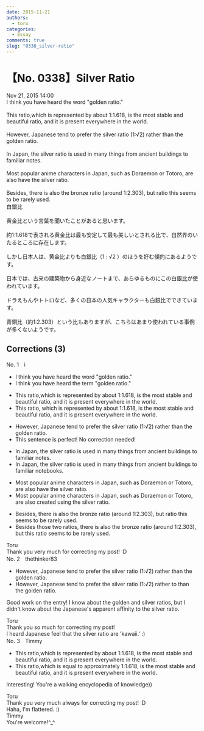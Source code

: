 ```yaml
---
date: 2015-11-21
authors:
  - toru
categories:
  - Essay
comments: true
slug: "0338_silver-ratio"
---
```


# 【No. 0338】Silver Ratio
<div class="date">Nov 21, 2015 14:00</div>
<div id="post"><div id="body_show_ori">
I think you have heard the word "golden ratio."<br/><br/>This ratio,which is represented by about 1:1.618, is the most stable and beautiful ratio, and it is present everywhere in the world.<br/><br/>However, Japanese tend to prefer the silver ratio (1:√2) rather than the golden ratio.<br/><br/>In Japan, the silver ratio is used in many things from ancient buildings to familiar notes.<br/><br/>Most popular anime characters in Japan, such as Doraemon or Totoro, are also have the silver ratio.<br/><br/>Besides, there is also the bronze ratio (around 1:2.303), but ratio this seems to be rarely used.
</div></div>

<!-- more -->

<div id="post_ja"><div id="body_show_mo">
白銀比<br/><br/>黄金比という言葉を聞いたことがあると思います。<br/><br/>約1:1.618で表される黄金比は最も安定して最も美しいとされる比で、自然界のいたるところに存在します。<br/><br/>しかし日本人は、黄金比よりも白銀比（1 : √2 ）のほうを好む傾向にあるようです。<br/><br/>日本では、古来の建築物から身近なノートまで、あらゆるものにこの白銀比が使われています。<br/><br/>ドラえもんやトトロなど、多くの日本の人気キャラクターも白銀比でできています。<br/><br/>青銅比（約1:2.303）という比もありますが、こちらはあまり使われている事例が多くないようです。
</div></div>

## Corrections (3)
<div id="block"><div class="first_name"> No. 1　<span class="just_name">i</span></div><div id="block2">
<ul class="correction_field">
<li class="incorrect">I think you have heard the word "golden ratio."</li>
<li class="corrected correct">
I think you have heard the <span class="f_red">term</span> "golden ratio."
</li>
</ul>
<ul class="correction_field">
<li class="incorrect">This ratio,which is represented by about 1:1.618, is the most stable and beautiful ratio, and it is present everywhere in the world.</li>
<li class="corrected correct">
This ratio, which is represented by about 1:1.618, is the most stable and beautiful ratio, and it is present everywhere in the world.
</li>
</ul>
<ul class="correction_field">
<li class="incorrect">However, Japanese tend to prefer the silver ratio (1:√2) rather than the golden ratio.</li>
<li class="corrected perfect">This sentence is perfect! No correction needed!</li>
</ul>
<ul class="correction_field">
<li class="incorrect">In Japan, the silver ratio is used in many things from ancient buildings to familiar notes.</li>
<li class="corrected correct">
In Japan, the silver ratio is used in many things from ancient buildings to familiar note<span class="f_red">book</span>s.
</li>
</ul>
<ul class="correction_field">
<li class="incorrect">Most popular anime characters in Japan, such as Doraemon or Totoro, are also have the silver ratio.</li>
<li class="corrected correct">
Most popular anime characters in Japan, such as Doraemon or Totoro, are also <span class="f_red">created using </span> the silver ratio.
</li>
</ul>
<ul class="correction_field">
<li class="incorrect">Besides, there is also the bronze ratio (around 1:2.303), but ratio this seems to be rarely used.</li>
<li class="corrected correct">
Besides<span class="f_red"> those two ratios</span>, there is also the bronze ratio (around 1:2.303), but <span class="f_red">this </span>ratio seems to be rarely used.
</li>
</ul>
</div><div class="name"><span class="just_name">Toru</span><br>
Thank you very much for correcting my post! :D
</div>
</div>
<div id="block"><div class="first_name"> No. 2　<span class="just_name">thethinker83</span></div><div id="block2">
<ul class="correction_field">
<li class="incorrect">However, Japanese tend to prefer the silver ratio (1:√2) rather than the golden ratio.</li>
<li class="corrected correct">
However, Japanese tend to prefer the silver ratio (1:√2) <span class="sline"><span class="f_red">rather</span></span> <span class="f_blue">to </span>than the golden ratio.
</li>
</ul>
<p class="comment_small">
 Good work on the entry!  I know about the golden and silver ratios, but I didn't know about the Japanese's apparent affinity to the silver ratio.
</p>

</div><div class="name"><span class="just_name">Toru</span><br>
Thank you so much for correcting my post!<br/>I heard Japanese feel that the silver ratio are 'kawaii.' :)
</div>
</div>
<div id="block"><div class="first_name"> No. 3　<span class="just_name">Timmy</span></div><div id="block2">
<ul class="correction_field">
<li class="incorrect">This ratio,which is represented by about 1:1.618, is the most stable and beautiful ratio, and it is present everywhere in the world.</li>
<li class="corrected correct">
This ratio,which is <span class="f_blue">equal to approximately</span> 1:1.618, is the most stable and beautiful ratio, and it is present everywhere in the world.
</li>
</ul>
<p class="comment_small">
 Interesting! You're a walking encyclopedia of knowledge))
</p>

</div><div class="name"><span class="just_name">Toru</span><br>
Thank you very much always for correcting my post! :D<br/>Haha, I'm flattered. :)
</div>
<div class="name"><span class="just_name">Timmy</span><br>
You're welcome!^_^
</div>
</div>

